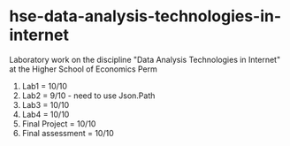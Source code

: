 # hse-data-analysis-technologies-in-internet
Laboratory work on the discipline "Data Analysis Technologies in Internet" at the Higher School of Economics Perm
1. Lab1 = 10/10
2. Lab2 = 9/10 - need to use Json.Path
3. Lab3 = 10/10
4. Lab4 = 10/10
5. Final Project = 10/10
6. Final assessment = 10/10
